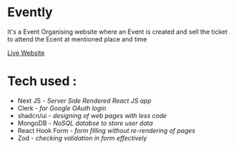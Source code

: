 # Evently

<p>It's a Event Organising website where an Event is created and sell the ticket to attend the Ecent at mentioned place and time</p>

<a href="https://evently-mu-cyan.vercel.app"><u>Live Website</u></a>

<h1>Tech used : </h1>
<ul>
<li>Next JS - <i>Server Side Rendered React JS app</i></li>
<li>Clerk - <i>for Google OAuth login</i></li>
<li>shadcn/ui - <i>designing of web pages with less code</i></li>
<li>MongoDB - <i>NoSQL databse to store user data</i></li>
<li>React Hook Form - <i>form filling without re-rendering of pages</i></li>
<li>Zod - <i>checking validation in form effectively</i></li>
</ul>
